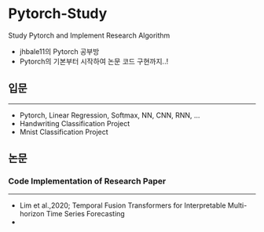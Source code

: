# Pytorch-Study
Study Pytorch and Implement Research Algorithm
- jhbale11의 Pytorch 공부방
- Pytorch의 기본부터 시작하여 논문 코드 구현까지..!

## 입문
------------------------------------------------
- Pytorch, Linear Regression, Softmax, NN, CNN, RNN, ...
- Handwriting Classification Project
- Mnist Classification Project

## 논문
### Code Implementation of Research Paper
----------------------------------------
- Lim et al.,2020; Temporal Fusion Transformers for Interpretable Multi-horizon Time Series Forecasting
- 
